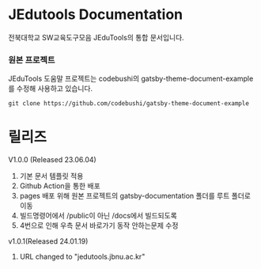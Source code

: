 # JEdutools Documentation

전북대학교 SW교육도구모음 JEduTools의 통합 문서입니다.

### 원본 프로젝트

JEduTools 도움말 프로젝트는 codebushi의 gatsby-theme-document-example를 수정해 사용하고 있습니다.
```
git clone https://github.com/codebushi/gatsby-theme-document-example
```

# 릴리즈

V1.0.0 (Released 23.06.04)
1. 기본 문서 템플릿 적용
2. Github Action을 통한 배포
3. pages 배포 위해 원본 프로젝트의 gatsby-documentation 폴더를 루트 폴더로 이동
4. 빌드명령어에서 /public이 아닌 /docs에서 빌드되도록
5. 4번으로 인해 우측 문서 바로가기 동작 안하는문제 수정

v1.0.1(Released 24.01.19)
1. URL changed to "jedutools.jbnu.ac.kr"
